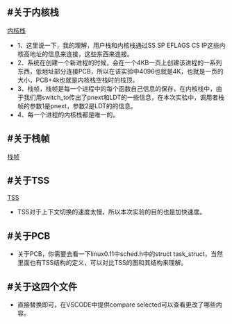 #关于内核栈
--------------------
[内核栈](https://pic3.zhimg.com/v2-72f6b2eb12c3bdd705192b45330e8772_b.jpg)
+ 1、这里说一下，我的理解，用户栈和内核栈通过SS SP EFLAGS CS IP这些内核高地址的信息来连接，这些东西来连接。
+ 2、系统在创建一个新进程的时候，会在一个4KB一页上创建该进程的一系列东西，低地址部分连接PCB，所以在该实验中4096也就是4K，也就是一页的大小，PCB+4k也就是内核栈空栈时的栈顶。
+ 3、栈帧，栈帧是每一个进程中的每个函数自己信息的保存，在内核栈中，由于我们用switch_to传出了pnext和LDT的一些信息，在本次实验中，调用者栈帧的参数1是pnext，参数2是LDT的的信息。
+ 4、每一个进程的内核栈都是唯一的。

#关于栈帧
 ---------------
[栈帧](https://img-blog.csdnimg.cn/20200105142509246.png?x-oss-process=image/watermark,type_ZmFuZ3poZW5naGVpdGk,shadow_10,text_aHR0cHM6Ly9ibG9nLmNzZG4ubmV0L2xhb3NodXl1ZGFvaG91,size_16,color_FFFFFF,t_70)

#关于TSS
------------
[TSS](https://image.baidu.com/search/detail?ct=503316480&z=0&ipn=d&word=TSS%E7%BB%93%E6%9E%84&step_word=&hs=0&pn=17&spn=0&di=29510&pi=0&rn=1&tn=baiduimagedetail&is=0%2C0&istype=2&ie=utf-8&oe=utf-8&in=&cl=2&lm=-1&st=-1&cs=3743557637%2C4192097557&os=2657222472%2C3264107325&simid=4104034306%2C529928587&adpicid=0&lpn=0&ln=667&fr=&fmq=1584692936812_R&fm=result&ic=&s=undefined&hd=&latest=&copyright=&se=&sme=&tab=0&width=&height=&face=undefined&ist=&jit=&cg=&bdtype=11&oriquery=&objurl=http%3A%2F%2Fimg2020.cnblogs.com%2Fi-beta%2F1944278%2F202003%2F1944278-20200306084206795-1378113112.png&fromurl=ippr_z2C%24qAzdH3FAzdH3Fooo_z%26e3Bvgks52f_z%26e3Bv54AzdH3F3fzyxAzdH3FrAzdH3F8d9n800n_z%26e3Bip4s&gsm=12&rpstart=0&rpnum=0&islist=&querylist=&force=undefined)
+ TSS对于上下文切换的速度太慢，所以本次实验的目的也是加快速度。

#关于PCB
-------------
+ 关于PCB，你需要去看一下linux0.11中sched.h中的struct task_struct，当然里面也有TSS结构的定义，可以对比TSS的图和其结构来理解。

#关于这四个文件
-------------
+ 直接替换即可，在VSCODE中提供compare selected可以查看更改了哪些内容。